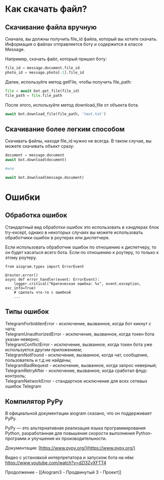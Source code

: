 # Как скачать файл?

## Скачивание файла вручную

Сначала, вы должны получить file_id файла, который вы хотите скачать. Информация о файлах отправляется боту и содержится в классе Message.

Например, скачать файл, который пришел боту:

```python
file_id = message.document.file_id
photo_id = message.photo[-1].file_id
```

Далее, используйте метод getFile, чтобы получить file_path:

```python
file = await bot.get_file(file_id)
file_path = file.file_path
```

После этого, используйте метод download_file от объекта бота.

```python
await bot.download_file(file_path, 'text.txt')
```

## Скачивание более легким способом

Скачивать файлы, находя file_id нужно не всегда. В таком случае, вы можете скачивать объект сразу:

```python
document = message.document
await bot.download(document)

#или

await bot.download(message.document)
```


# Ошибки

## Обработка ошибок

Стандартный вид обработки ошибок это использовать в хэндлерах блок try-except, однако в некоторых случаях вы можете использовать обработчики ошибок в роутерах или диспетчере.

Если использовать обработчик ошибок по отношению к диспетчеру, то он будет касаться всего бота. Если по отношению к роутеру, то только к этому роутеру.

```
from aiogram.types import ErrorEvent

@router.error()
async def error_handler(event: ErrorEvent):
    logger.critical("Критическая ошибка: %s", event.exception, exc_info=True)
    # сделать что-то с ошибкой
    ...
```

## Типы ошибок

TelegramForbiddenError - исключение, вызванное, когда бот кикнут с чата;  
TelegramUnauthorizedError - исключение, вызванное, когда токен бота указан неверно;  
TelegramConflictError - исключение, вызванное, когда токен бота уже используется другим приложением;  
TelegramNotFound - исключение, вызванное, когда чат, сообщение, пользователь и т.д не найдены;  
TelegramBadRequest - исключение, вызванное, когда запрос неверный;  
TelegramRetryAfter - исключение, вызванное, когда сработал флуд-контроль;  
TelegramNetworkError - стандартное исключение для всех сетевых ошибок Telegram

## Компилятор PyPy

В официальной документации aiogram сказано, что он поддерживает PyPy.

PyPy — это альтернативная реализация языка программирования Python, разработанная для повышения скорости выполнения Python-программ и улучшения их производительности.

Документация: [https://www.pypy.org/](https://www.pypy.org/)

Видео с установкой интерпретатора и запуском бота на нём:
https://www.youtube.com/watch?v=dZl3ZyXFTT4

  Продолжение - [[Aiogram3 - Продвинутый 3 - Проект]]
  